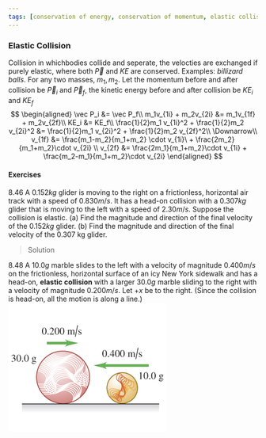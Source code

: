 ```yaml
---
tags: [conservation of energy, conservation of momentum, elastic collision]
---
```


### Elastic Collision
Collision in whichbodies collide and seperate, the velocties are exchanged if purely elastic, where both $\vec P$ and $KE$ are conserved. Examples: _billizard balls_.
For any two masses, $m_1, m_2$. Let the momentum before and after collision be $\vec P_i$ and $\vec P_f$, the kinetic energy before and after collision be $KE_i$ and $KE_f$
$$
\begin{aligned}
\vec P_i &= \vec P_f\\
m_1v_{1i} + m_2v_{2i} &= m_1v_{1f} + m_2v_{2f}\\
KE_i &= KE_f\\
\frac{1}{2}m_1 v_{1i}^2 + \frac{1}{2}m_2 v_{2i}^2 &= \frac{1}{2}m_1 v_{2i}^2 + \frac{1}{2}m_2 v_{2f}^2\\
\Downarrow\\
v_{1f} &= \frac{m_1-m_2}{m_1+m_2} \cdot v_{1i}\ + \frac{2m_2}{m_1+m_2}\cdot v_{2i} \\
v_{2f} &= \frac{2m_1}{m_1+m_2}\cdot v_{1i} + \frac{m_2-m_1}{m_1+m_2}\cdot v_{2i}
\end{aligned}
$$

#### Exercises
8.46 A $0.152 kg$ glider is moving to the right on a frictionless, horizontal air track with a speed of $0.830 m/s$. It has a head-on collision with a $0.307 kg$ glider that is moving to the left with a speed of $2.30 m/s$. Suppose the collision is elastic.
(a) Find the magnitude and direction of the final velocity of the $0.152 kg$ glider.
(b) Find the magnitude and direction of the final velocity of the 0.307 kg glider.
>Solution


8.48 A $10.0 g$ marble slides to the left with a velocity of magnitude $0.400 m/s$ on the frictionless, horizontal surface of an icy New York sidewalk and has a head-on, **elastic collision** with a larger $30.0 g$ marble sliding to the right with a velocity of magnitude $0.200 m/s$. Let $+x$ be to the right. (Since the collision is head-on, all the motion is along a line.)
![Graph (8.48)](../assets/8.48.jpg)
